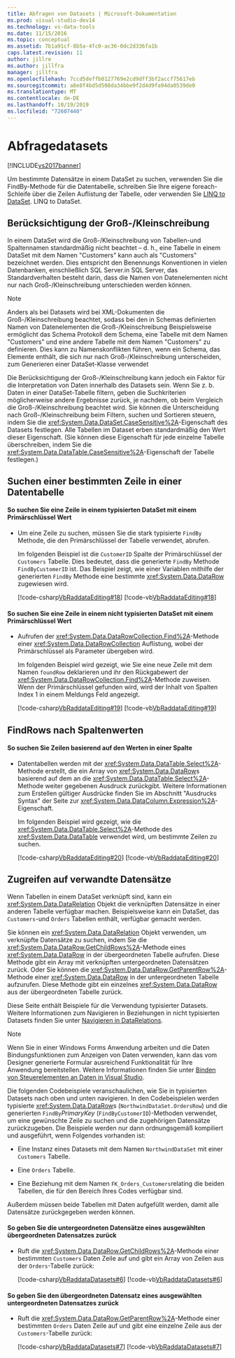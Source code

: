 ```yaml
---
title: Abfragen von Datasets | Microsoft-Dokumentation
ms.prod: visual-studio-dev14
ms.technology: vs-data-tools
ms.date: 11/15/2016
ms.topic: conceptual
ms.assetid: 7b1a91cf-8b5a-4fc0-ac36-0dc2d336fa1b
caps.latest.revision: 11
author: jillre
ms.author: jillfra
manager: jillfra
ms.openlocfilehash: 7ccd5deffb0127769e2cd9dff3bf2accf75617eb
ms.sourcegitcommit: a8e8f4bd5d508da34bbe9f2d4d9fa94da0539de0
ms.translationtype: MT
ms.contentlocale: de-DE
ms.lasthandoff: 10/19/2019
ms.locfileid: "72607440"
---
```

# <a name="query-datasets"></a>Abfragedatasets
[!INCLUDE[vs2017banner](../includes/vs2017banner.md)]

Um bestimmte Datensätze in einem DataSet zu suchen, verwenden Sie die FindBy-Methode für die Datentabelle, schreiben Sie Ihre eigene foreach-Schleife über die Zeilen Auflistung der Tabelle, oder verwenden Sie [LINQ to DataSet](https://msdn.microsoft.com/library/743e3755-3ecb-45a2-8d9b-9ed41f0dcf17). LINQ to DataSet.

## <a name="dataset-case-sensitivity"></a>Berücksichtigung der Groß-/Kleinschreibung
 In einem DataSet wird die Groß-/Kleinschreibung von Tabellen-und Spaltennamen standardmäßig nicht beachtet – d. h., eine Tabelle in einem DataSet mit dem Namen "Customers" kann auch als "Customers" bezeichnet werden. Dies entspricht den Benennungs Konventionen in vielen Datenbanken, einschließlich SQL Server.in SQL Server, das Standardverhalten besteht darin, dass die Namen von Datenelementen nicht nur nach Groß-/Kleinschreibung unterschieden werden können.

> [!NOTE]
> Anders als bei Datasets wird bei XML-Dokumenten die Groß-/Kleinschreibung beachtet, sodass bei den in Schemas definierten Namen von Datenelementen die Groß-/Kleinschreibung Beispielsweise ermöglicht das Schema Protokoll dem Schema, eine Tabelle mit dem Namen "Customers" und eine andere Tabelle mit dem Namen "Customers" zu definieren. Dies kann zu Namenskonflikten führen, wenn ein Schema, das Elemente enthält, die sich nur nach Groß-/Kleinschreibung unterscheiden, zum Generieren einer DataSet-Klasse verwendet

 Die Berücksichtigung der Groß-/Kleinschreibung kann jedoch ein Faktor für die Interpretation von Daten innerhalb des Datasets sein. Wenn Sie z. b. Daten in einer DataSet-Tabelle filtern, geben die Suchkriterien möglicherweise andere Ergebnisse zurück, je nachdem, ob beim Vergleich die Groß-/Kleinschreibung beachtet wird. Sie können die Unterscheidung nach Groß-/Kleinschreibung beim Filtern, suchen und Sortieren steuern, indem Sie die <xref:System.Data.DataSet.CaseSensitive%2A>-Eigenschaft des Datasets festlegen. Alle Tabellen im Dataset erben standardmäßig den Wert dieser Eigenschaft. (Sie können diese Eigenschaft für jede einzelne Tabelle überschreiben, indem Sie die <xref:System.Data.DataTable.CaseSensitive%2A>-Eigenschaft der Tabelle festlegen.)

## <a name="locate-a-specific-row-in-a-data-table"></a>Suchen einer bestimmten Zeile in einer Datentabelle

#### <a name="to-find-a-row-in-a-typed-dataset-with-a-primary-key-value"></a>So suchen Sie eine Zeile in einem typisierten DataSet mit einem Primärschlüssel Wert

- Um eine Zeile zu suchen, müssen Sie die stark typisierte `FindBy` Methode, die den Primärschlüssel der Tabelle verwendet, abrufen.

     Im folgenden Beispiel ist die `CustomerID` Spalte der Primärschlüssel der `Customers` Tabelle. Dies bedeutet, dass die generierte `FindBy` Methode `FindByCustomerID` ist. Das Beispiel zeigt, wie einer Variablen mithilfe der generierten `FindBy` Methode eine bestimmte <xref:System.Data.DataRow> zugewiesen wird.

     [!code-csharp[VbRaddataEditing#18](../snippets/csharp/VS_Snippets_VBCSharp/VbRaddataEditing/CS/Form1.cs#18)]
     [!code-vb[VbRaddataEditing#18](../snippets/visualbasic/VS_Snippets_VBCSharp/VbRaddataEditing/VB/Form1.vb#18)]

#### <a name="to-find-a-row-in-an-untyped-dataset-with-a-primary-key-value"></a>So suchen Sie eine Zeile in einem nicht typisierten DataSet mit einem Primärschlüssel Wert

- Aufrufen der <xref:System.Data.DataRowCollection.Find%2A>-Methode einer <xref:System.Data.DataRowCollection> Auflistung, wobei der Primärschlüssel als Parameter übergeben wird.

     Im folgenden Beispiel wird gezeigt, wie Sie eine neue Zeile mit dem Namen `foundRow` deklarieren und ihr den Rückgabewert der <xref:System.Data.DataRowCollection.Find%2A>-Methode zuweisen. Wenn der Primärschlüssel gefunden wird, wird der Inhalt von Spalten Index 1 in einem Meldungs Feld angezeigt.

     [!code-csharp[VbRaddataEditing#19](../snippets/csharp/VS_Snippets_VBCSharp/VbRaddataEditing/CS/Form1.cs#19)]
     [!code-vb[VbRaddataEditing#19](../snippets/visualbasic/VS_Snippets_VBCSharp/VbRaddataEditing/VB/Form1.vb#19)]

## <a name="findrows-by-column-values"></a>FindRows nach Spaltenwerten

#### <a name="to-find-rows-based-on-the-values-in-any-column"></a>So suchen Sie Zeilen basierend auf den Werten in einer Spalte

- Datentabellen werden mit der <xref:System.Data.DataTable.Select%2A>-Methode erstellt, die ein Array von <xref:System.Data.DataRow>s basierend auf dem an die <xref:System.Data.DataTable.Select%2A>-Methode weiter gegebenen Ausdruck zurückgibt. Weitere Informationen zum Erstellen gültiger Ausdrücke finden Sie im Abschnitt "Ausdrucks Syntax" der Seite zur <xref:System.Data.DataColumn.Expression%2A>-Eigenschaft.

     Im folgenden Beispiel wird gezeigt, wie die <xref:System.Data.DataTable.Select%2A>-Methode des <xref:System.Data.DataTable> verwendet wird, um bestimmte Zeilen zu suchen.

     [!code-csharp[VbRaddataEditing#20](../snippets/csharp/VS_Snippets_VBCSharp/VbRaddataEditing/CS/Form1.cs#20)]
     [!code-vb[VbRaddataEditing#20](../snippets/visualbasic/VS_Snippets_VBCSharp/VbRaddataEditing/VB/Form1.vb#20)]

## <a name="access-related-records"></a>Zugreifen auf verwandte Datensätze
 Wenn Tabellen in einem DataSet verknüpft sind, kann ein <xref:System.Data.DataRelation> Objekt die verknüpften Datensätze in einer anderen Tabelle verfügbar machen. Beispielsweise kann ein DataSet, das `Customers`-und `Orders` Tabellen enthält, verfügbar gemacht werden.

 Sie können ein <xref:System.Data.DataRelation> Objekt verwenden, um verknüpfte Datensätze zu suchen, indem Sie die <xref:System.Data.DataRow.GetChildRows%2A>-Methode eines <xref:System.Data.DataRow> in der übergeordneten Tabelle aufrufen. Diese Methode gibt ein Array mit verknüpften untergeordneten Datensätzen zurück. Oder Sie können die <xref:System.Data.DataRow.GetParentRow%2A>-Methode einer <xref:System.Data.DataRow> in der untergeordneten Tabelle aufzurufen. Diese Methode gibt ein einzelnes <xref:System.Data.DataRow> aus der übergeordneten Tabelle zurück.

 Diese Seite enthält Beispiele für die Verwendung typisierter Datasets. Weitere Informationen zum Navigieren in Beziehungen in nicht typisierten Datasets finden Sie unter [Navigieren in DataRelations](https://msdn.microsoft.com/library/e5e673f4-9b44-45ae-aaea-c504d1cc5d3e).

> [!NOTE]
> Wenn Sie in einer Windows Forms Anwendung arbeiten und die Daten Bindungsfunktionen zum Anzeigen von Daten verwenden, kann das vom Designer generierte Formular ausreichend Funktionalität für Ihre Anwendung bereitstellen. Weitere Informationen finden Sie unter [Binden von Steuerelementen an Daten in Visual Studio](../data-tools/bind-controls-to-data-in-visual-studio.md).

 Die folgenden Codebeispiele veranschaulichen, wie Sie in typisierten Datasets nach oben und unten navigieren. In den Codebeispielen werden typisierte <xref:System.Data.DataRow>s (`NorthwindDataSet.OrdersRow`) und die generierten `FindBy`*PrimaryKey* (`FindByCustomerID`)-Methoden verwendet, um eine gewünschte Zeile zu suchen und die zugehörigen Datensätze zurückzugeben. Die Beispiele werden nur dann ordnungsgemäß kompiliert und ausgeführt, wenn Folgendes vorhanden ist:

- Eine Instanz eines Datasets mit dem Namen `NorthwindDataSet` mit einer `Customers` Tabelle.

- Eine `Orders` Tabelle.

- Eine Beziehung mit dem Namen `FK_Orders_Customers`relating die beiden Tabellen, die für den Bereich Ihres Codes verfügbar sind.

Außerdem müssen beide Tabellen mit Daten aufgefüllt werden, damit alle Datensätze zurückgegeben werden können.

#### <a name="to-return-the-child-records-of-a-selected-parent-record"></a>So geben Sie die untergeordneten Datensätze eines ausgewählten übergeordneten Datensatzes zurück

- Ruft die <xref:System.Data.DataRow.GetChildRows%2A>-Methode einer bestimmten `Customers` Daten Zeile auf und gibt ein Array von Zeilen aus der `Orders`-Tabelle zurück:

     [!code-csharp[VbRaddataDatasets#6](../snippets/csharp/VS_Snippets_VBCSharp/VbRaddataDatasets/CS/Form1.cs#6)]
     [!code-vb[VbRaddataDatasets#6](../snippets/visualbasic/VS_Snippets_VBCSharp/VbRaddataDatasets/VB/Form1.vb#6)]

#### <a name="to-return-the-parent-record-of-a-selected-child-record"></a>So geben Sie den übergeordneten Datensatz eines ausgewählten untergeordneten Datensatzes zurück

- Ruft die <xref:System.Data.DataRow.GetParentRow%2A>-Methode einer bestimmten `Orders` Daten Zeile auf und gibt eine einzelne Zeile aus der `Customers`-Tabelle zurück:

     [!code-csharp[VbRaddataDatasets#7](../snippets/csharp/VS_Snippets_VBCSharp/VbRaddataDatasets/CS/Form1.cs#7)]
     [!code-vb[VbRaddataDatasets#7](../snippets/visualbasic/VS_Snippets_VBCSharp/VbRaddataDatasets/VB/Form1.vb#7)]
